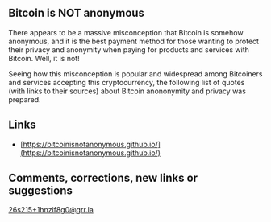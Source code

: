 ## Bitcoin is NOT anonymous

There appears to be a massive misconception that Bitcoin is somehow
anonymous, and it is the best payment method for those
wanting to protect their privacy and anonymity when paying
for products and services with Bitcoin. Well, it is not!

Seeing how this misconception is popular and
widespread among Bitcoiners and services accepting this cryptocurrency,
the following list of quotes (with links to their sources)
about Bitcoin anononymity and privacy was prepared.


## Links

- [https://bitcoinisnotanonymous.github.io/](https://bitcoinisnotanonymous.github.io/)


## Comments, corrections, new links or suggestions
26s215+1hnzif8g0@grr.la
